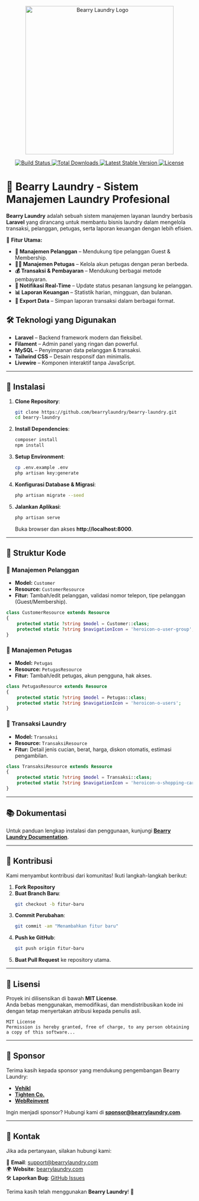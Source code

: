 <p align="center">
  <a href="https://bearrylaundry.com" target="_blank">
    <img src="https://raw.githubusercontent.com/laravel/art/master/logo-lockup/5%20SVG/2%20CMYK/1%20Full%20Color/laravel-logolockup-cmyk-red.svg" width="400" alt="Bearry Laundry Logo">
  </a>
</p>

<p align="center">
  <a href="https://github.com/bearrylaundry/framework/actions">
    <img src="https://github.com/laravel/framework/workflows/tests/badge.svg" alt="Build Status">
  </a>
  <a href="https://packagist.org/packages/laravel/framework">
    <img src="https://img.shields.io/packagist/dt/laravel/framework" alt="Total Downloads">
  </a>
  <a href="https://packagist.org/packages/laravel/framework">
    <img src="https://img.shields.io/packagist/v/laravel/framework" alt="Latest Stable Version">
  </a>
  <a href="https://packagist.org/packages/laravel/framework">
    <img src="https://img.shields.io/packagist/l/laravel/framework" alt="License">
  </a>
</p>

# 🧼 Bearry Laundry - Sistem Manajemen Laundry Profesional

**Bearry Laundry** adalah sebuah sistem manajemen layanan laundry berbasis **Laravel** yang dirancang untuk membantu bisnis laundry dalam mengelola transaksi, pelanggan, petugas, serta laporan keuangan dengan lebih efisien.

🚀 **Fitur Utama:**
- **👥 Manajemen Pelanggan** – Mendukung tipe pelanggan Guest & Membership.
- **👨‍💼 Manajemen Petugas** – Kelola akun petugas dengan peran berbeda.
- **💰 Transaksi & Pembayaran** – Mendukung berbagai metode pembayaran.
- **🔔 Notifikasi Real-Time** – Update status pesanan langsung ke pelanggan.
- **📊 Laporan Keuangan** – Statistik harian, mingguan, dan bulanan.
- **📂 Export Data** – Simpan laporan transaksi dalam berbagai format.

## 🛠 Teknologi yang Digunakan
- **Laravel** – Backend framework modern dan fleksibel.
- **Filament** – Admin panel yang ringan dan powerful.
- **MySQL** – Penyimpanan data pelanggan & transaksi.
- **Tailwind CSS** – Desain responsif dan minimalis.
- **Livewire** – Komponen interaktif tanpa JavaScript.

---

## 🚀 Instalasi

1. **Clone Repository**:
   ```bash
   git clone https://github.com/bearrylaundry/bearry-laundry.git
   cd bearry-laundry
   ```

2. **Install Dependencies**:
   ```bash
   composer install
   npm install
   ```

3. **Setup Environment**:
   ```bash
   cp .env.example .env
   php artisan key:generate
   ```

4. **Konfigurasi Database & Migrasi**:
   ```bash
   php artisan migrate --seed
   ```

5. **Jalankan Aplikasi**:
   ```bash
   php artisan serve
   ```
   Buka browser dan akses **http://localhost:8000**.

---

## 📂 Struktur Kode

### 📌 **Manajemen Pelanggan**
- **Model:** `Customer`
- **Resource:** `CustomerResource`
- **Fitur:** Tambah/edit pelanggan, validasi nomor telepon, tipe pelanggan (Guest/Membership).

```php
class CustomerResource extends Resource
{
    protected static ?string $model = Customer::class;
    protected static ?string $navigationIcon = 'heroicon-o-user-group';
}
```

### 📌 **Manajemen Petugas**
- **Model:** `Petugas`
- **Resource:** `PetugasResource`
- **Fitur:** Tambah/edit petugas, akun pengguna, hak akses.

```php
class PetugasResource extends Resource
{
    protected static ?string $model = Petugas::class;
    protected static ?string $navigationIcon = 'heroicon-o-users';
}
```

### 📌 **Transaksi Laundry**
- **Model:** `Transaksi`
- **Resource:** `TransaksiResource`
- **Fitur:** Detail jenis cucian, berat, harga, diskon otomatis, estimasi pengambilan.

```php
class TransaksiResource extends Resource
{
    protected static ?string $model = Transaksi::class;
    protected static ?string $navigationIcon = 'heroicon-o-shopping-cart';
}
```

---

## 📚 Dokumentasi
Untuk panduan lengkap instalasi dan penggunaan, kunjungi **[Bearry Laundry Documentation](https://docs.bearrylaundry.com)**.

---

## 🎯 Kontribusi
Kami menyambut kontribusi dari komunitas! Ikuti langkah-langkah berikut:

1. **Fork Repository**
2. **Buat Branch Baru**:  
   ```bash
   git checkout -b fitur-baru
   ```
3. **Commit Perubahan**:  
   ```bash
   git commit -am "Menambahkan fitur baru"
   ```
4. **Push ke GitHub**:  
   ```bash
   git push origin fitur-baru
   ```
5. **Buat Pull Request** ke repository utama.

---

## 📜 Lisensi
Proyek ini dilisensikan di bawah **MIT License**.  
Anda bebas menggunakan, memodifikasi, dan mendistribusikan kode ini dengan tetap menyertakan atribusi kepada penulis asli.

```
MIT License
Permission is hereby granted, free of charge, to any person obtaining a copy of this software...
```

---

## 💖 Sponsor
Terima kasih kepada sponsor yang mendukung pengembangan Bearry Laundry:
- **[Vehikl](https://vehikl.com/)**
- **[Tighten Co.](https://tighten.co)**
- **[WebReinvent](https://webreinvent.com/)**

Ingin menjadi sponsor? Hubungi kami di **[sponsor@bearrylaundry.com](mailto:sponsor@bearrylaundry.com)**.

---

## 📩 Kontak
Jika ada pertanyaan, silakan hubungi kami:

📧 **Email**: [support@bearrylaundry.com](mailto:support@bearrylaundry.com)  
🌍 **Website**: [bearrylaundry.com](https://bearrylaundry.com)  
🛠 **Laporkan Bug**: [GitHub Issues](https://github.com/bearrylaundry/bearry-laundry/issues)

Terima kasih telah menggunakan **Bearry Laundry**! 🚀
